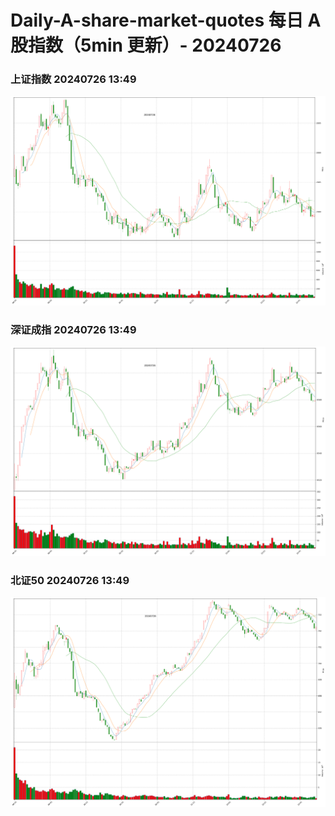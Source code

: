 
# Daily-A-share-market-quotes 每日 A 股指数（5min 更新）- 20240726

### 上证指数 20240726 13:49
![](./fig/2024/7/20240726-sh000001.png)

### 深证成指 20240726 13:49
![](./fig/2024/7/20240726-sz399001.png)

### 北证50 20240726 13:49
![](./fig/2024/7/20240726-bj899050.png)
